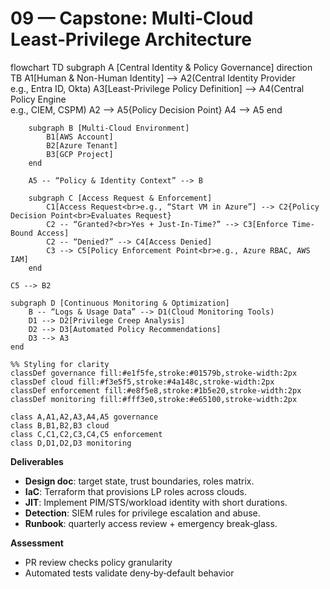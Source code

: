 # 09 — Capstone: Multi‑Cloud Least‑Privilege Architecture


flowchart TD
    subgraph A [Central Identity & Policy Governance]
        direction TB
        A1[Human & Non-Human Identity] --> A2(Central Identity Provider<br>e.g., Entra ID, Okta)
        A3[Least-Privilege Policy Definition] --> A4(Central Policy Engine<br>e.g., CIEM, CSPM)
        A2 --> A5{Policy Decision Point}
        A4 --> A5
    end
```mermaid 
    subgraph B [Multi-Cloud Environment]
        B1[AWS Account]
        B2[Azure Tenant]
        B3[GCP Project]
    end

    A5 -- “Policy & Identity Context” --> B

    subgraph C [Access Request & Enforcement]
        C1[Access Request<br>e.g., “Start VM in Azure”] --> C2{Policy Decision Point<br>Evaluates Request}
        C2 -- “Granted?<br>Yes + Just-In-Time?” --> C3[Enforce Time-Bound Access]
        C2 -- “Denied?” --> C4[Access Denied]
        C3 --> C5[Policy Enforcement Point<br>e.g., Azure RBAC, AWS IAM]
    end
```

    C5 --> B2

    subgraph D [Continuous Monitoring & Optimization]
        B -- “Logs & Usage Data” --> D1(Cloud Monitoring Tools)
        D1 --> D2[Privilege Creep Analysis]
        D2 --> D3[Automated Policy Recommendations]
        D3 --> A3
    end

    %% Styling for clarity
    classDef governance fill:#e1f5fe,stroke:#01579b,stroke-width:2px
    classDef cloud fill:#f3e5f5,stroke:#4a148c,stroke-width:2px
    classDef enforcement fill:#e8f5e8,stroke:#1b5e20,stroke-width:2px
    classDef monitoring fill:#fff3e0,stroke:#e65100,stroke-width:2px
    
    class A,A1,A2,A3,A4,A5 governance
    class B,B1,B2,B3 cloud
    class C,C1,C2,C3,C4,C5 enforcement
    class D,D1,D2,D3 monitoring
**Deliverables**
- **Design doc**: target state, trust boundaries, roles matrix.
- **IaC**: Terraform that provisions LP roles across clouds.
- **JIT**: Implement PIM/STS/workload identity with short durations.
- **Detection**: SIEM rules for privilege escalation and abuse.
- **Runbook**: quarterly access review + emergency break‑glass.

**Assessment**
- PR review checks policy granularity
- Automated tests validate deny‑by‑default behavior
